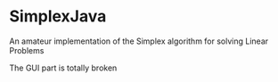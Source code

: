 # SimplexJava
An amateur implementation of the Simplex algorithm for solving Linear Problems

The GUI part is totally broken
